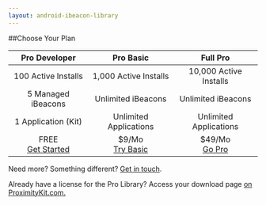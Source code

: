 ```yaml
---
layout: android-ibeacon-library
---
```


##Choose Your Plan

Pro Developer       | Pro Basic             | Full Pro
:------------------:|:---------------------:|:---------:
100 Active Installs | 1,000 Active Installs | 10,000 Active Installs
5 Managed iBeacons  | Unlimited iBeacons    | Unlimited iBeacons
1 Application (Kit) | Unlimited Applications| Unlimited Applications
FREE<br><a href='http://www.proximitykit.com/android-download' class='btn-rad-blue'>Get Started</a>         |$9/Mo<br><a href='https://account.radiusnetworks.com/orders/new?sku=7&source=proximitykit&plan=android-developer' class='btn-rad-blue'>Try Basic</a>             | $49/Mo<br><a href='https://account.radiusnetworks.com/orders/new?sku=8&source=proximitykit&plan=android-developer' class='btn-rad-blue'>Go Pro</a>

Need more? Something different? [Get in touch](http://www.radiusnetworks.com/support.html).

Already have a license for the Pro Library?  Access your download page [on ProximityKit.com.](http://www.proximitykit.com/android-download)



